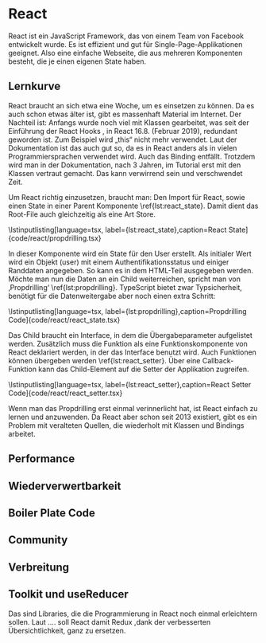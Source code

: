 # React

React ist ein JavaScript Framework, das von einem Team von Facebook entwickelt wurde. Es ist effizient und gut für Single-Page-Applikationen geeignet. Also eine einfache Webseite, die aus mehreren Komponenten besteht, die je einen eigenen State haben.

## Lernkurve
React braucht an sich etwa eine Woche, um es einsetzen zu können. Da es auch schon etwas älter ist, gibt es massenhaft Material im Internet. Der Nachteil ist: Anfangs wurde noch viel mit Klassen gearbeitet, was seit der Einführung der React Hooks , in React 16.8. (Februar 2019), redundant geworden ist. Zum Beispiel wird „this“ nicht mehr verwendet. Laut der Dokumentation ist das auch gut so, da es in React anders als in vielen Programmiersprachen verwendet wird. Auch das Binding entfällt. Trotzdem wird man in der Dokumentation, nach 3 Jahren, im Tutorial erst mit den Klassen vertraut gemacht. Das kann verwirrend sein und verschwendet Zeit.

Um React richtig einzusetzen, braucht man:
Den Import für React, sowie einen State in einer Parent Komponente \ref{lst:react_state}. Damit dient das Root-File auch gleichzeitig als eine Art Store.  

\lstinputlisting[language=tsx, label={lst:react_state},caption=React State]{code/react/propdrilling.tsx}

In dieser Komponente wird ein State für den User erstellt. Als initialer Wert wird ein Objekt (user) mit einem Authentifikationsstatus und einiger Randdaten angegeben. 
So kann es in dem HTML-Teil ausgegeben werden. 
Möchte man nun die Daten an ein Child weiterreichen, spricht man von ‚Propdrilling‘ \ref{lst:propdrilling}.
TypeScript bietet zwar Typsicherheit, benötigt für die Datenweitergabe aber noch einen extra Schritt:

\lstinputlisting[language=tsx, label={lst:propdrilling},caption=Propdrilling Code]{code/react/react_state.tsx}

 Das Child braucht ein Interface, in dem die Übergabeparameter aufgelistet werden. Zusätzlich muss die Funktion als eine Funktionskomponente von React deklariert werden, in der das Interface benutzt wird.
Auch Funktionen können übergeben werden \ref{lst:react_setter}. Über eine Callback-Funktion kann das Child-Element auf die Setter der Applikation zugreifen.

\lstinputlisting[language=tsx, label={lst:react_setter},caption=React Setter Code]{code/react/react_setter.tsx}

Wenn man das Propdrilling erst einmal verinnerlicht hat, ist React einfach zu lernen und anzuwenden.
Da React aber schon seit 2013 existiert, gibt es ein Problem mit veralteten Quellen, die wiederholt mit Klassen und Bindings arbeitet.

## Performance

## Wiederverwertbarkeit

## Boiler Plate Code

## Community

## Verbreitung

## Toolkit und useReducer
Das sind Libraries, die die Programmierung in React noch einmal erleichtern sollen. Laut .... soll React damit Redux ,dank der  verbesserten Übersichtlichkeit, ganz zu ersetzen.